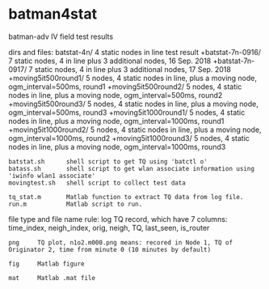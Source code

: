 # batman4stat
batman-adv IV field test results

dirs and files:
	batstat-4n/			4 static nodes in line test result
	+batstat-7n-0916/	7 static nodes, 4 in line plus 3 additional nodes, 16 Sep. 2018
	+batstat-7n-0917/	7 static nodes, 4 in line plus 3 additional nodes, 17 Sep. 2018
	+moving5it500round1/	5 nodes, 4 static nodes in line, plus a moving node, ogm_interval=500ms, round1
	+moving5it500round2/	5 nodes, 4 static nodes in line, plus a moving node, ogm_interval=500ms, round2
	+moving5it500round3/	5 nodes, 4 static nodes in line, plus a moving node, ogm_interval=500ms, round3
	+moving5it1000round1/	5 nodes, 4 static nodes in line, plus a moving node, ogm_interval=1000ms, round1
	+moving5it1000round2/	5 nodes, 4 static nodes in line, plus a moving node, ogm_interval=1000ms, round2
	+moving5it1000round3/	5 nodes, 4 static nodes in line, plus a moving node, ogm_interval=1000ms, round3
	
	batstat.sh		shell script to get TQ using 'batctl o'
	batass.sh		shell script to get wlan associate information using 'iwinfo wlan1 associate'
	movingtest.sh	shell script to collect test data
	
	tq_stat.m		Matlab function to extract TQ data from log file.
	run.m			Matlab script to run.
	
file type and file name rule:
	log		TQ record, which have 7 columns: time_index, neigh_index, orig, neigh, TQ, last_seen, is_router
	
	png		TQ plot, n1o2.m000.png means: recored in Node 1, TQ of Originator 2, time from minute 0 (10 minutes by default)
	
	fig		Matlab figure
	
	mat		Matlab .mat file
	
